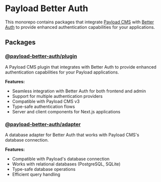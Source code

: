 # Payload Better Auth

This monorepo contains packages that integrate [Payload CMS](https://payloadcms.com) with [Better Auth](https://github.com/better-auth/better-auth) to provide enhanced authentication capabilities for your applications.

## Packages

### [@payload-better-auth/plugin](./packages/payload-plugin)

A Payload CMS plugin that integrates with Better Auth to provide enhanced authentication capabilities for your Payload applications.

**Features:**
- Seamless integration with Better Auth for both frontend and admin
- Support for multiple authentication providers
- Compatible with Payload CMS v3
- Type-safe authentication flows
- Server and client components for Next.js applications

### [@payload-better-auth/adapter](./packages/adapter)

A database adapter for Better Auth that works with Payload CMS's database connection.

**Features:**
- Compatible with Payload's database connection
- Works with relational databases (PostgreSQL, SQLite)
- Type-safe database operations
- Efficient query handling
